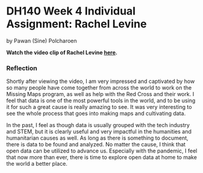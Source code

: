 # DH140 Week 4 Individual Assignment: Rachel Levine
by Pawan (Sine) Polcharoen

**Watch the video clip of Rachel Levine [here](https://www.youtube.com/watch?v=5zastnYViHU&feature=youtu.be).**

### Reflection
Shortly after viewing the video, I am very impressed and captivated by how so many people have come together from across the world to work on the Missing Maps program, as well as help with the Red Cross and their work. I feel that data is one of the most powerful tools in the world, and to be using it for such a great cause is really amazing to see. It was very interesting to see the whole process that goes into making maps and cultivating data. 

In the past, I feel as though data is usually grouped with the tech industry and STEM, but it is clearly useful and very impactful in the humanities and humanitarian causes as well. As long as there is something to document, there is data to be found and analyzed. No matter the cause, I think that open data can be utilized to advance us. Especially with the pandemic, I feel that now more than ever, there is time to explore open data at home to make the world a better place. 
